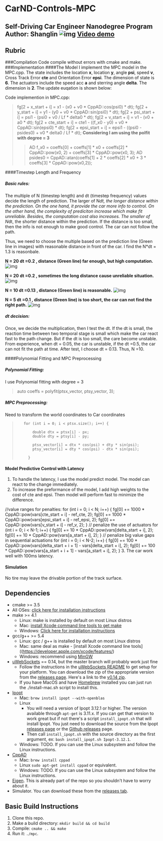 # CarND-Controls-MPC
Self-Driving Car Engineer Nanodegree Program
Author: Shanglin
![img](https://github.com/shangliy/Car_MPC_Shawn/blob/master/sample/Screenshot%20from%20MPC_13.mp4.png?raw=true)
[Video demo](https://youtu.be/i5VVcPQBY5g)
---

## Rubric
###Compilation
Code compile without errors with cmake and make.
###Implementation
####The Model
I implement the MPC model in the MPC.cpp. 
The state includes the location **x**, location **y**, angle **psi**, speed **v**, Cross Track Error **cte** and Orientation Error **epsi**. The dimension of state is **6**.
The actuators include the speed acc **a** and sterring angle **delta**. The dimension is **2**.
The update euqation is shown below:

Code implemention in MPC.cpp:
>fg[2 + x_start + i]    = x1 - (x0 + v0 * CppAD::cos(psi0) * dt);
>fg[2 + y_start + i]    = y1 - (y0 + v0 * CppAD::sin(psi0) * dt);
>fg[2 + psi_start + i]  = psi1 - (psi0 + v0 / Lf * delta0 * dt);
>fg[2 + v_start + i]    = v1 - (v0 + a0 * dt);
>fg[2 + cte_start + i]  = cte1 - ((f_x0 - y0) + v0 * CppAD::sin(epsi0) * dt);
>fg[2 + epsi_start + i] = epsi1 - ((psi0 - psides0) + v0 * delta0 / Lf * dt);
>**Considering I am using the polfit with degree = 3**
   >> AD<double> f_x0 = coeffs[0] + coeffs[1] * x0 + coeffs[2] * CppAD::pow(x0, 2) + coeffs[3] * CppAD::pow(x0, 3);
   >> AD<double> psides0 = CppAD::atan(coeffs[1] + 2 * coeffs[2] * x0 + 3 * coeffs[3] * CppAD::pow(x0,2));
   
####Timestep Length and Frequency
##### Basic rules:
 The multiple of N (timestep length) and dt (timestep frequency) values decide the length of prediction. 
The larger of N*dt, the longer distance within the prediction.  On the one hand, it provide the car more info to control. On the other hand, the complexity of prediciton increase which make fit unreliable. Besides, the computation cost also increases.
The smaller of N*dt, the shorter  distance within the prediction. If the distance is too small, then the info is not enough to make good control. The car can not follow the path.

Thus, we need to choose the multiple based on the prediction line (Green line in images) with reasonable distance in front of the car. I find the N*dt = 1.3 is reasonbale.

**N = 20 dt =0.2 , distance (Green line) far enough, but high computation.**
![img](https://github.com/shangliy/Car_MPC_Shawn/blob/master/sample/Screenshot%20from%20MPC_N20T02.mp4%20-%201.png?raw=true)

**N = 20 dt =0.2 , sometimes the long distance cause unreliable situation.**
![img](https://github.com/shangliy/Car_MPC_Shawn/blob/master/sample/Screenshot%20from%20MPC_N20T02.mp4%20-%203.png?raw=true)

**N = 10 dt =0.13 , distance (Green line)  is reasonable.**
![img](https://github.com/shangliy/Car_MPC_Shawn/blob/master/sample/Screenshot%20from%20MPC_13.mp4.png?raw=true)

**N = 5 dt =0.1 , distance (Green line)  is too short, the car can not find the right path.**
![img](https://github.com/shangliy/Car_MPC_Shawn/blob/master/sample/Screenshot%20from%20MPC_N5T01.mp4.png?raw=true)

##### dt decision:
Once, we decide the multiplication, then I test the dt. If the dt is small, the reaction time between two temporal stage is small which make the car react fast to the path change. But if the dt is too small, the care become unstable. From experience, when dt = 0.05, the car is unstable, if the dt =0.5, the car can not fit the path at time. After test, I choose dt = 0.13. Thus, N =10.

####Polynomial Fitting and MPC Preprocessing

#####  Polynomial Fitting:
I use Polynomial fitting with degree = 3
> auto coeffs = polyfit(ptsx_vector, ptsy_vector, 3); 

##### MPC Preprocessing:
Need to transform the world coordinates to Car coordinates
>        for (int i = 0; i < ptsx.size(); i++) {
>
>            double dtx = ptsx[i] - px;
>            double dty = ptsy[i] - py;
> 
>            ptsx_vector[i] = dtx * cos(psi) + dty * sin(psi);
>            ptsy_vector[i] = dty * cos(psi) - dtx * sin(psi);
>
>          }

#### Model Predictive Control with Latency
1. To handle the latency, I use the model predict model. The model can react to the change immediately.
2. To increase the preformance of the model, I add high weights to the cost of cte and epsi. Then model will perform fast to minimize the difference.
> 
//value ranges for penalties:
    for (int i = 0; i < N; i++) {
        fg[0] += 1000 * CppAD::pow(vars[cte_start + i] - ref_cte, 2);
        fg[0] += 1000 * CppAD::pow(vars[epsi_start + i] - ref_epsi, 2);
        fg[0] += CppAD::pow(vars[v_start + i] - ref_v, 2);
    }
    // penalize the use of actuators
    for (int i = 0; i < N-1; i++) {
        fg[0] += 10 * CppAD::pow(vars[delta_start + i], 2);
        fg[0] += 10 * CppAD::pow(vars[a_start + i], 2);
    }
    // penalize big value gaps in sequential actuations
    for (int i = 0; i < N-2; i++) {
          fg[0] += 100 * CppAD::pow(vars[delta_start + i + 1] - vars[delta_start + i], 2);
          fg[0] += 100 * CppAD::pow(vars[a_start + i + 1] - vars[a_start + i], 2);
    }
3. The car work well with 100ms latency.  
 
 
#### Simulation
No tire may leave the drivable portion of the track surface.

## Dependencies

* cmake >= 3.5
 * All OSes: [click here for installation instructions](https://cmake.org/install/)
* make >= 4.1
  * Linux: make is installed by default on most Linux distros
  * Mac: [install Xcode command line tools to get make](https://developer.apple.com/xcode/features/)
  * Windows: [Click here for installation instructions](http://gnuwin32.sourceforge.net/packages/make.htm)
* gcc/g++ >= 5.4
  * Linux: gcc / g++ is installed by default on most Linux distros
  * Mac: same deal as make - [install Xcode command line tools]((https://developer.apple.com/xcode/features/)
  * Windows: recommend using [MinGW](http://www.mingw.org/)
* [uWebSockets](https://github.com/uWebSockets/uWebSockets) == 0.14, but the master branch will probably work just fine
  * Follow the instructions in the [uWebSockets README](https://github.com/uWebSockets/uWebSockets/blob/master/README.md) to get setup for your platform. You can download the zip of the appropriate version from the [releases page](https://github.com/uWebSockets/uWebSockets/releases). Here's a link to the [v0.14 zip](https://github.com/uWebSockets/uWebSockets/archive/v0.14.0.zip).
  * If you have MacOS and have [Homebrew](https://brew.sh/) installed you can just run the ./install-mac.sh script to install this.
* [Ipopt](https://projects.coin-or.org/Ipopt)
  * Mac: `brew install ipopt --with-openblas`
  * Linux
    * You will need a version of Ipopt 3.12.1 or higher. The version available through `apt-get` is 3.11.x. If you can get that version to work great but if not there's a script `install_ipopt.sh` that will install Ipopt. You just need to download the source from the Ipopt [releases page](https://www.coin-or.org/download/source/Ipopt/) or the [Github releases](https://github.com/coin-or/Ipopt/releases) page.
    * Then call `install_ipopt.sh` with the source directory as the first argument, ex: `bash install_ipopt.sh Ipopt-3.12.1`. 
  * Windows: TODO. If you can use the Linux subsystem and follow the Linux instructions.
* [CppAD](https://www.coin-or.org/CppAD/)
  * Mac: `brew install cppad`
  * Linux `sudo apt-get install cppad` or equivalent.
  * Windows: TODO. If you can use the Linux subsystem and follow the Linux instructions.
* [Eigen](http://eigen.tuxfamily.org/index.php?title=Main_Page). This is already part of the repo so you shouldn't have to worry about it.
* Simulator. You can download these from the [releases tab](https://github.com/udacity/CarND-MPC-Project/releases).



## Basic Build Instructions


1. Clone this repo.
2. Make a build directory: `mkdir build && cd build`
3. Compile: `cmake .. && make`
4. Run it: `./mpc`.


